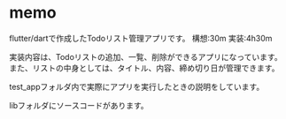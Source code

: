 # memo

flutter/dartで作成したTodoリスト管理アプリです。
構想:30m
実装:4h30m

実装内容は、Todoリストの追加、一覧、削除ができるアプリになっています。
また、リストの中身としては、タイトル、内容、締め切り日が管理できます。

test_appフォルダ内で実際にアプリを実行したときの説明をしています。

libフォルダにソースコードがあります。
